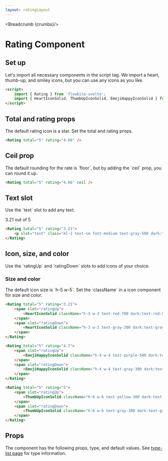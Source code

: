 ```yaml
---
layout: ratingLayout
---
```


<script>
	import { Rating, Table, TableDefaultRow, Breadcrumb } from '$lib/index';
	import { HeartIconSolid, ThumbUpIconSolid, EmojiHappyIconSolid } from '@codewithshin/svelte-heroicons';
	import componentProps from '../props/Rating.json'
  // Props table
  let items = componentProps.props
	let propHeader = ['Name', 'Type', 'Default']
	// console.log(items)
	let divClass='w-full relative overflow-x-auto shadow-md sm:rounded-lg'

  let crumbs = [
    {
      label:'Home',
      href:'/'
    },
    {
      label:'Rating',
      href:'/ratings/'
    }
  ]
	let headerLabel = {
		desc1: '8.7',
		desc2: 'Excellent',
		desc3: '376 reviews',
		link: {
			label: 'Read all reviews',
			url: '/'
		}
	};
</script>

<Breadcrumb {crumbs}/>

<h1 class="text-3xl w-full dark:text-white py-8">Rating Component</h1>

<h2 class="text-2xl w-full dark:text-white py-4">Set up</h2>

<p>Let's import all necessary components in the script tag. We import a heart, thumb-up, and smiley icons, but you can use any icons as you like.</p>

```html
<script>
	import { Rating } from 'flowbite-svelte';
	import { HeartIconSolid, ThumbUpIconSolid, EmojiHappyIconSolid } from '@codewithshin/svelte-heroicons';
</script>
```

<h2 class="text-2xl w-full dark:text-white py-4">Total and rating props</h2>
<p>The default rating icon is a star. Set the total and rating props.</p>

<div class="container rounded-xl mx-auto bg-gradient-to-r bg-white dark:bg-gray-900 border border-gray-200 dark:border-gray-700 p-2 sm:p-6">
	<Rating total="5" rating="4.66" />
</div>

```html
<Rating total="5" rating="4.66" />
```

<h2 class="text-2xl w-full dark:text-white py-4">Ceil prop</h2>
<p>The default rounding for the rate is `floor`, but by adding the `ceil` prop, you can round it up.</p>

<div class="container rounded-xl mx-auto bg-gradient-to-r bg-white dark:bg-gray-900 border border-gray-200 dark:border-gray-700 p-2 sm:p-6">
	<Rating total="5" rating="4.66" ceil />
</div>

```html
<Rating total="5" rating="4.66" ceil />
```

<h2 class="text-2xl w-full dark:text-white py-4">Text slot</h2>

<p>Use the `text` slot to add any text.</p>

<div class="container rounded-xl mx-auto bg-gradient-to-r bg-white dark:bg-gray-900 border border-gray-200 dark:border-gray-700 p-2 sm:p-6">
	<Rating total="5" rating="3.21">
		<p slot="text" class="ml-2 text-sm font-medium text-gray-500 dark:text-gray-400">3.21 out of 5</p>
	</Rating>
</div>

```html
<Rating total="5" rating="3.21">
	<p slot="text" class="ml-2 text-sm font-medium text-gray-500 dark:text-gray-400">3.21 out of 5</p>
</Rating>
```

<h2 class="text-2xl w-full dark:text-white py-4">Icon, size, and color</h2>

<p>Use the `ratingUp` and `ratingDown` slots to add icons of your choice.</p>

<h3>Size and color</h3>

<p>The default icon size is `h-5 w-5`. Set the `className` in a icon component for size and color.</p>

<div class="container rounded-xl mx-auto bg-gradient-to-r bg-white dark:bg-gray-900 border border-gray-200 dark:border-gray-700 p-2 sm:p-6">
	<Rating total="5" rating="3.21">
		<span slot="ratingUp">
			<HeartIconSolid className="h-3 w-3 text-red-700 dark:text-red-500" />
		</span>
		<span slot="ratingDown">
			<HeartIconSolid className="h-3 w-3 text-gray-300 dark:text-gray-500" />
		</span>
	</Rating>
</div>

```html
<Rating total="5" rating="3.21">
	<span slot="ratingUp">
		<HeartIconSolid className="h-3 w-3 text-red-700 dark:text-red-500" />
	</span>
	<span slot="ratingDown">
		<HeartIconSolid className="h-3 w-3 text-gray-300 dark:text-gray-500" />
	</span>
</Rating>
```

<div class="container rounded-xl mx-auto bg-gradient-to-r bg-white dark:bg-gray-900 border border-gray-200 dark:border-gray-700 p-2 sm:p-6">
	<Rating total="5" rating="4.7">
		<span slot="ratingUp">
			<EmojiHappyIconSolid className="h-4 w-4 text-purple-500 dark:text-purple-700" />
		</span>
		<span slot="ratingDown">
			<EmojiHappyIconSolid className="h-4 w-4 text-gray-300 dark:text-gray-500" />
		</span>
	</Rating>
</div>

```html
<Rating total="5" rating="4.7">
	<span slot="ratingUp">
		<EmojiHappyIconSolid className="h-4 w-4 text-purple-500 dark:text-purple-700" />
	</span>
	<span slot="ratingDown">
		<EmojiHappyIconSolid className="h-4 w-4 text-gray-300 dark:text-gray-500" />
	</span>
</Rating>
```

<div class="container rounded-xl mx-auto bg-gradient-to-r bg-white dark:bg-gray-900 border border-gray-200 dark:border-gray-700 p-2 sm:p-6">
	<Rating total="5" rating="5">
		<span slot="ratingUp">
			<ThumbUpIconSolid className="h-6 w-6 text-yellow-300 dark:text-yellow-200" />
		</span>
		<span slot="ratingDown">
			<ThumbUpIconSolid className="h-6 w-6 text-gray-300 dark:text-gray-500" />
		</span>
	</Rating>
</div>

```html
<Rating total="5" rating="5">
	<span slot="ratingUp">
		<ThumbUpIconSolid className="h-6 w-6 text-yellow-300 dark:text-yellow-200" />
	</span>
	<span slot="ratingDown">
		<ThumbUpIconSolid className="h-6 w-6 text-gray-300 dark:text-gray-500" />
	</span>
</Rating>
```

<h2 class="text-2xl w-full dark:text-white py-4">Props</h2>

<p>The component has the following props, type, and default values. See <a href="/type-list" class="text-blue-600 hover:underline dark:text-blue-500">type-list page</a> for type information.</p>

<Table header={propHeader} {divClass} >
  <TableDefaultRow {items} rowState='hover' />
</Table>
